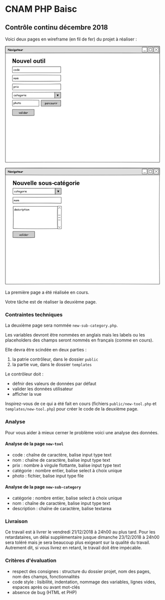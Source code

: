 # CNAM PHP Baisc

## Contrôle continu décembre 2018

Voici deux pages en wireframe (en fil de fer) du projet à réaliser :

![wireframe du formulaire d'ajout d'un nouvel outil](wireframes/new_tool.png)

![wireframe du formulaire d'ajout d'une nouvelle sous-catégorie](wireframes/new_sub_category.png)

La première page a été réalisée en cours.

Votre tâche est de réaliser la deuxième page.

### Contraintes techniques

La deuxième page sera nommée `new-sub-category.php`.

Les variables devront être nommées en anglais mais les labels ou les placeholders des champs seront nommés en français (comme en cours).

Elle devra être scindée en deux parties :

1. la patrie contrôleur, dans le dossier `public`
2. la partie vue, dans le dossier `templates`

Le contrôleur doit :

- défnir des valeurs de données par défaut
- valider les données utilisateur
- afficher la vue

Inspirez-vous de ce qui a été fait en cours (fichiers `public/new-tool.php` et `templates/new-tool.php`) pour créer le code de la deuxième page.

### Analyse

Pour vous aider à mieux cerner le problème voici une analyse des données.

#### Analyse de la page `new-tool`

- code : chaîne de caractère, balise input type text
- nom : chaîne de caractère, balise input type text
- prix : nombre à virgule flottante, balise input type text
- catégorie : nombre entier, balise select à choix unique
- photo : fichier, balise input type file

#### Analyse de la page `new-sub-category`

- catégorie : nombre entier, balise select à choix unique
- nom : chaîne de caractère, balise input type text
- description : chaîne de caractère, balise textarea

### Livraison

Ce travail est à livrer le vendredi 21/12/2018 à 24h00 au plus tard.
Pour les retardataires, un délai supplémentaire jusque dimanche 23/12/2018 à 24h00 sera toléré mais je sera beaucoup plus exigeant sur la qualité du travail.
Autrement dit, si vous livrez en retard, le travail doit être impécable.

### Critères d'évaluation

- respect des consignes : structure du dossier projet, nom des pages, nom des champs, fonctionnalités
- code style : lisibilité, indentation, nommage des variables, lignes vides, espaces après ou avant mot-clés
- absence de bug (HTML et PHP)

